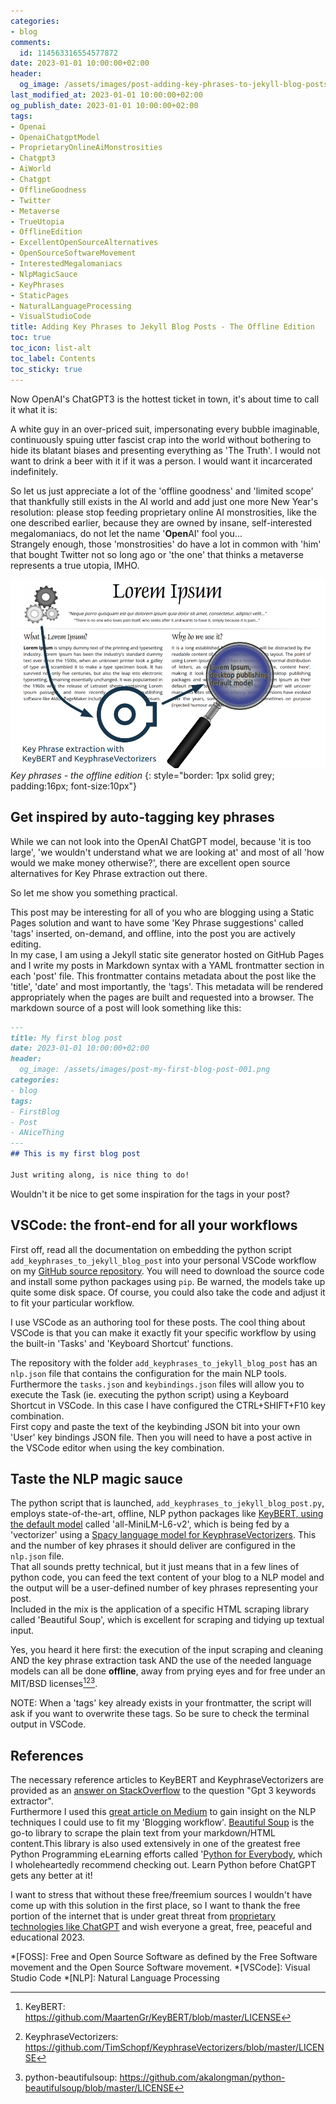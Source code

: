 ```yaml
---
categories:
- blog
comments:
  id: 114563316554577872
date: 2023-01-01 10:00:00+02:00
header:
  og_image: /assets/images/post-adding-key-phrases-to-jekyll-blog-posts-_-the-offline-edition-001.png
last_modified_at: 2023-01-01 10:00:00+02:00
og_publish_date: 2023-01-01 10:00:00+02:00
tags:
- Openai
- OpenaiChatgptModel
- ProprietaryOnlineAiMonstrosities
- Chatgpt3
- AiWorld
- Chatgpt
- OfflineGoodness
- Twitter
- Metaverse
- TrueUtopia
- OfflineEdition
- ExcellentOpenSourceAlternatives
- OpenSourceSoftwareMovement
- InterestedMegalomaniacs
- NlpMagicSauce
- KeyPhrases
- StaticPages
- NaturalLanguageProcessing
- VisualStudioCode
title: Adding Key Phrases to Jekyll Blog Posts - The Offline Edition
toc: true
toc_icon: list-alt
toc_label: Contents
toc_sticky: true
---
```


Now OpenAI's ChatGPT3 is the hottest ticket in town, it's about time to call it what it is:

A white guy in an over-priced suit, impersonating every bubble imaginable, continuously spuing utter fascist crap into the world without bothering to hide its blatant biases and presenting everything as 'The Truth'. I would not want to drink a beer with it if it was a person. I would want it incarcerated indefinitely.

So let us just appreciate a lot of the 'offline goodness' and 'limited scope' that thankfully still exists in the AI world and add just one more New Year's resolution: please stop feeding proprietary online AI monstrosities, like the one described earlier, because they are owned by insane, self-interested megalomaniacs, do not let the name '**Open**AI' fool you...  
Strangely enough, those 'monstrosities' do have a lot in common with 'him' that bought Twitter not so long ago or 'the one' that thinks a metaverse represents a true utopia, IMHO.

![Key phrases - the offline edition ](/assets/images/post-adding-key-phrases-to-jekyll-blog-posts-_-the-offline-edition-001.png)
*Key phrases - the offline edition*
{: style="border: 1px solid grey; padding:16px; font-size:10px"}

## Get inspired by auto-tagging key phrases

While we can not look into the OpenAI ChatGPT model, because 'it is too large', 'we wouldn't understand what we are looking at' and most of all 'how would we make money otherwise?', there are excellent open source alternatives for Key Phrase extraction out there.

So let me show you something practical.

This post may be interesting for all of you who are blogging using a Static Pages solution and want to have some 'Key Phrase suggestions' called 'tags' inserted, on-demand, and offline, into the post you are actively editing.  
In my case, I am using a Jekyll static site generator hosted on GitHub Pages and I write my posts in Markdown syntax with a YAML frontmatter section in each 'post' file. This frontmatter contains metadata about the post like the 'title', 'date' and most importantly, the 'tags'. This metadata will be rendered appropriately when the pages are built and requested into a browser. The markdown source of a post will look something like this:

```markdown
---
title: My first blog post
date: 2023-01-01 10:00:00+02:00
header:
  og_image: /assets/images/post-my-first-blog-post-001.png
categories:
- blog
tags:
- FirstBlog
- Post
- ANiceThing
---
## This is my first blog post

Just writing along, is nice thing to do!
```

Wouldn't it be nice to get some inspiration for the tags in your post?

## VSCode: the front-end for all your workflows

First off, read all the documentation on embedding the python script `add_keyphrases_to_jekyll_blog_post` into your personal VSCode workflow on my [GitHub source repository][4]. You will need to download the source code and install some python packages using `pip`. Be warned, the models take up quite some disk space. Of course, you could also take the code and adjust it to fit your particular workflow.

I use VSCode as an authoring tool for these posts. The cool thing about VSCode is that you can make it exactly fit your specific workflow by using the built-in 'Tasks' and 'Keyboard Shortcut' functions.

The repository with the folder `add_keyphrases_to_jekyll_blog_post` has an `nlp.json` file that contains the configuration for the main NLP tools. Furthermore the `tasks.json` and `keybindings.json` files will allow you to execute the Task (ie. executing the python script) using a Keyboard Shortcut in VSCode. In this case I have configured the CTRL+SHIFT+F10 key combination.  
First copy and paste the text of the keybinding JSON bit into your own 'User' key bindings JSON file. Then you will need to have a post active in the VSCode editor when using the key combination.

## Taste the NLP magic sauce

The python script that is launched, `add_keyphrases_to_jekyll_blog_post.py`, employs state-of-the-art, offline, NLP python packages like [KeyBERT, using the default model][2] called 'all-MiniLM-L6-v2', which is being fed by a 'vectorizer' using a [Spacy language model for KeyphraseVectorizers][3]. This and the number of key phrases it should deliver are configured in the `nlp.json` file.  
That all sounds pretty technical, but it just means that in a few lines of python code, you can feed the text content of your blog to a NLP model and the output will be a user-defined number of key phrases representing your post.  
Included in the mix is the application of a specific HTML scraping library called 'Beautiful Soup', which is excellent for scraping and tidying up textual input.

Yes, you heard it here first: the execution of the input scraping and cleaning AND the key phrase extraction task AND the use of the needed language models can all be done **offline**, away from prying eyes and for free under an MIT/BSD licenses[^2][^3][^4].

NOTE: When a 'tags' key already exists in your frontmatter, the script will ask if you want to overwrite these tags. So be sure to check the terminal output in VSCode.

## References

The necessary reference articles to KeyBERT and KeyphraseVectorizers are provided as an [answer on StackOverflow][1] to the question "Gpt 3 keywords extractor".  
Furthermore I used this [great article on Medium][5] to gain insight on the NLP techniques I could use to fit my 'Blogging workflow'.
[Beautiful Soup][7] is the go-to library to scrape the plain text from your markdown/HTML content.This library is also used extensively in one of the greatest free Python Programming eLearning efforts called '[Python for Everybody][8], which I wholeheartedly recommend checking out. Learn Python before ChatGPT gets any better at it!

I want to stress that without these free/freemium sources I wouldn't have come up with this solution in the first place, so I want to thank the free portion of the internet that is under great threat from [proprietary technologies like ChatGPT][6] and wish everyone a great, free, peaceful and educational 2023.

<!-- Begin FootNotes -->

[^1]: Microsoft 365, formerly Office 365, is a line of subscription services offered by Microsoft which adds to and includes the Microsoft Office product line. The brand was launched on July 10, 2017, for a superset of Office 365 with Windows 10 Enterprise licenses and other cloud-based security and device management products.
[^2]: KeyBERT: https://github.com/MaartenGr/KeyBERT/blob/master/LICENSE
[^3]: KeyphraseVectorizers: https://github.com/TimSchopf/KeyphraseVectorizers/blob/master/LICENSE
[^4]: python-beautifulsoup: https://github.com/akalongman/python-beautifulsoup/blob/master/LICENSE

<!-- End FootNotes -->

<!-- Begin Abbreviations -->

*[FOSS]: Free and Open Source Software as defined by the Free Software movement and the Open Source Software movement.
*[VSCode]: Visual Studio Code
*[NLP]: Natural Language Processing

<!-- End Abbreviations -->

<!-- Begin References -->

[1]: https://stackoverflow.com/a/72713393
[2]: https://www.sbert.net/docs/pretrained_models.html#model-overview
[3]: https://github.com/TimSchopf/KeyphraseVectorizers#reuse-a-spacy-language-object
[4]: https://github.com/SjoerdV/PublicPythonProjects/blob/main/docs/README.md
[5]: https://towardsdatascience.com/enhancing-keybert-keyword-extraction-results-with-keyphrasevectorizers-3796fa93f4db
[6]: https://en.wikipedia.org/wiki/ChatGPT
[7]: https://www.crummy.com/software/BeautifulSoup/
[8]: https://www.py4e.com/

<!-- End References -->
